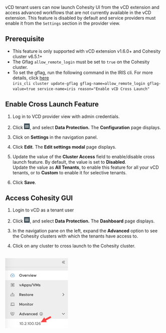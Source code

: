 vCD tenant users can now launch Cohesity UI from the vCD extension and access advanced workflows that are not currently available in the vCD extension. This feature is disabled by default and service providers must enable it from the `Settings` section in the provider view.

## Prerequisite
- This feature is only supported with vCD extension v1.6.0+ and Cohesity cluster v6.5.1+
- The Gflag `allow_remote_login` must be set to `true` on the Cohesity cluster.
- To set the gflag, run the following command in the IRIS cli. For more details, click [here](https://github.com/cohesity/cohesity-vcd-extension/wiki/Planning-&-Preparation)<br/>
`iris_cli cluster update-gflag gflag-name=allow_remote_login gflag-value=true service-name=iris reason="Enable vCD Cross Launch"`


## Enable Cross Launch Feature

1. Log in to VCD provider view with admin credentials.

2. Click ![](images/hamburger_menu.png), and select **Data Protection.** 
   The **Configuration** page displays. 

3. Click on **Settings** in the navigation panel.
   
4. Click **Edit**. 
   The **Edit settings modal** page displays.
   
5. Update the value of the **Cluster Access** field to enable/disable cross launch feature. By default, the value is set to **Disabled**.
   <br/> Update the value as **All Tenants**, to enable this feature for all your vCD tenants, or to **Custom** to enable it for selective tenants.
 
6. Click **Save**. 
 

## Access Cohesity GUI

1. Login to vCD as a tenant user

2. Click ![](images/hamburger_menu.png), and select **Data Protection.** 
   The **Dashboard** page displays.

3. In the navigation pane on the left, expand the **Advanced** option to see the Cohesity clusters with which the tenants have access to.

4. Click on any cluster to cross launch to the Cohesity cluster.
<br/>
   <img src="images/cluster_redirect.png" style="max-width:200px;" />